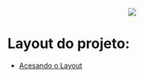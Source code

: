 <div align="center">
<img src="https://github.com/gibifyOfficial/Ecoleta-Booster--01/blob/master/server/public/assets/Capa.png" />
</div>

# Layout do projeto:
* [Acesando o Layout](https://www.figma.com/file/9TlOcj6l7D05fZhU12xWT3/Ecoleta-(Booster)?node-id=0%3A1)

